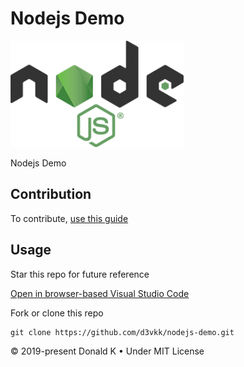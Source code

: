 # Nodejs Demo

![Nodejs Logo](https://github.com/d3vkk/nodejs-demo/blob/master/nodejs-logo.png)

Nodejs Demo

## Contribution

To contribute, [use this guide](https://github.com/d3vkk/open-source/blob/master/CONTRIBUTING.md)

## Usage

Star this repo for future reference

[Open in browser-based Visual Studio Code](https://vscode.dev/github/d3vkk/nodejs-demo)

Fork or clone this repo
```
git clone https://github.com/d3vkk/nodejs-demo.git
```

© 2019-present Donald K • Under MIT License
